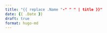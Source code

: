 ```yaml
---
title: "{{ replace .Name "-" " " | title }}"
date: {{ .Date }}
draft: true
format: hugo-md
---
```



